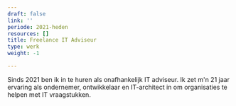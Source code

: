 ```yaml
---
draft: false
link: ''
periode: 2021-heden
resources: []
title: Freelance IT Adviseur
type: werk
weight: -1

---
```


Sinds 2021 ben ik in te huren als onafhankelijk IT adviseur. Ik zet m'n 21 jaar ervaring als ondernemer, ontwikkelaar en IT-architect in om organisaties te helpen met IT vraagstukken.